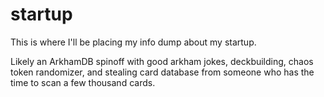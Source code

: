 # startup

This is where I'll be placing my info dump about my startup.

Likely an ArkhamDB spinoff with good arkham jokes, deckbuilding, chaos token randomizer, and stealing card database from someone who has the time to scan a few thousand cards.
